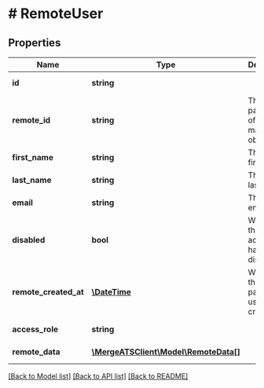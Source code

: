 # # RemoteUser

## Properties

Name | Type | Description | Notes
------------ | ------------- | ------------- | -------------
**id** | **string** |  | [optional] [readonly]
**remote_id** | **string** | The third-party API ID of the matching object. | [optional]
**first_name** | **string** | The user&#39;s first name. | [optional]
**last_name** | **string** | The user&#39;s last name. | [optional]
**email** | **string** | The user&#39;s email. | [optional]
**disabled** | **bool** | Whether the user&#39;s account had been disabled. | [optional]
**remote_created_at** | [**\DateTime**](\DateTime.md) | When the third party&#39;s user was created. | [optional]
**access_role** | **string** |  | [optional] [readonly]
**remote_data** | [**\MergeATSClient\Model\RemoteData[]**](RemoteData.md) |  | [optional] [readonly]

[[Back to Model list]](../../README.md#models) [[Back to API list]](../../README.md#endpoints) [[Back to README]](../../README.md)
